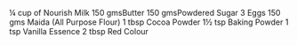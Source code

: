 ¼  cup of Nourish Milk
150 gmsButter
150 gmsPowdered Sugar
3 Eggs
150 gms Maida (All Purpose Flour)
1 tbsp Cocoa Powder
1½ tsp Baking Powder
1 tsp Vanilla Essence
2 tbsp Red Colour